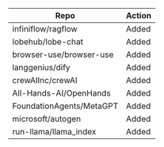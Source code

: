 | Repo | Action |
|------|--------|
| infiniflow/ragflow | Added |
| lobehub/lobe-chat | Added |
| browser-use/browser-use | Added |
| langgenius/dify | Added |
| crewAIInc/crewAI | Added |
| All-Hands-AI/OpenHands | Added |
| FoundationAgents/MetaGPT | Added |
| microsoft/autogen | Added |
| run-llama/llama_index | Added |
